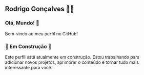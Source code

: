## Rodrigo Gonçalves 👨‍💻

### Olá, Mundo! 👋
Bem-vindo ao meu perfil no GitHub!

### 🚧 Em Construção 🚧
Este perfil está atualmente em construção. Estou trabalhando para adicionar novos projetos, aprimorar o conteúdo e tornar tudo mais interessante para você.
